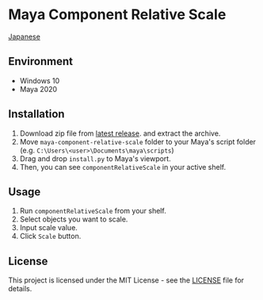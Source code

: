 # Maya Component Relative Scale

[Japanese](README-ja.md)

## Environment

- Windows 10
- Maya 2020

## Installation

1. Download zip file from [latest release](https://github.com/NinaMina2737/maya-component-relative-scale/releases/latest). and extract the archive.
2. Move `maya-component-relative-scale` folder to your Maya's script folder (e.g. `C:\Users\<user>\Documents\maya\scripts`)
3. Drag and drop `install.py` to Maya's viewport.
4. Then, you can see `componentRelativeScale` in your active shelf.

## Usage

1. Run `componentRelativeScale` from your shelf.
2. Select objects you want to scale.
3. Input scale value.
4. Click `Scale` button.

## License

This project is licensed under the MIT License - see the [LICENSE](LICENSE) file for details.
